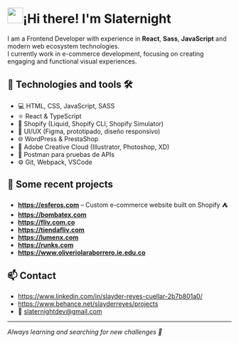 # <img src="https://media.giphy.com/media/hvRJCLFzcasrR4ia7z/giphy.gif" width="35">¡Hi there! I'm Slaternight

I am a Frontend Developer with experience in **React**, **Sass**, **JavaScript** and modern web ecosystem technologies. <br> I currently work in e-commerce development, focusing on creating engaging and functional visual experiences.

## 🚀 Technologies and tools 🛠️

- 💻 HTML, CSS, JavaScript, SASS
- ⚛️ React & TypeScript
- 🛒 Shopify (Liquid, Shopify CLI, Shopify Simulator)
- 🧠 UI/UX (Figma, prototipado, diseño responsivo)
- 🌐 WordPress & PrestaShop
- 🎨 Adobe Creative Cloud (Illustrator, Photoshop, XD)
- 🧪 Postman para pruebas de APIs
- ⚙️ Git, Webpack, VSCode

## 🧩 Some recent projects

- **https://esferos.com** – Custom e-commerce website built on Shopify ⛺
- **https://bombatex.com**
- **https://fliv.com.co**
- **https://tiendafliv.com**
- **https://lumenx.com**
- **https://runks.com**
- **https://www.oliveriolaraborrero.ie.edu.co**


## 📫 Contact

- https://www.linkedin.com/in/slayder-reyes-cuellar-2b7b801a0/
- https://www.behance.net/slayderreyes/projects
- 📧 slaternightdev@gmail.com

---

_Always learning and searching for new challenges 🚀_
